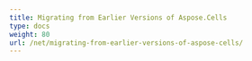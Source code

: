 ```yaml
---
title: Migrating from Earlier Versions of Aspose.Cells
type: docs
weight: 80
url: /net/migrating-from-earlier-versions-of-aspose-cells/
---
```



